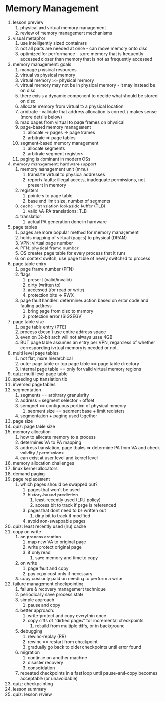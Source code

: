 # Memory Management

1. lesson preview
    1. physical and virtual memory management
    2. review of memory management mechanisms
2. visual metaphor
    1. use intelligently sized containers
    2. not all parts are needed at once - can move memory onto disc
    3. optimized for performance - store memory that is frequently accessed closer than memory that is not as frequently accessed
3. memory management: goals
    1. manage physical resources
    2. virtual vs physical memory
    3. virtual memory >> physical memory
    4. virtual memory may not be in physical memory - it may instead be on disc
    5. there exists a dynamic component to decide what should be stored on disc
    6. allocate memory from virtual to a physical location
    7. arbitrate - validate that address allocation is correct / makes sense (more details below)
    8. map pages from virtual to page frames on physical
    9. page-based memory management
        1. allocate => pages -> page frames
        2. arbitrate => page tables
    10. segment-based memory management
        1. allocate segments
        2. arbitrate segment registers
    11. paging is dominant in modern OSs
4. memory management: hardware support
    1. memory management unit (mmu)
        1. translate virtual to physical addresses
        2. reports faults: illegal access, inadequate permissions, not present in memory
    2. registers
        1. pointers to page table
        2. base and limit size, number of segments
    3. cache - translation lookaside buffer (TLB)
        1. valid VA-PA translations: TLB
    4. translation
        1. actual PA generation done in hardware
5. page tables
    1. pages are more popular method for memory management
    2. holds mapping of virtual (pages) to physical (DRAM)
    3. VPN: virtual page number
    4. PFN: physical frame number
    5. OS creates page table for every process that it runs
    6. on context switch, use page table of newly switched to process
6. page table entry
    1. page frame number (PFN)
    2. flags
        1. present (valid/invalid)
        2. dirty (written to)
        3. accessed (for read or write)
        4. protection bits => RWX
    3. page fault handler: determines action based on error code and fauling address
        1. bring page from disc to memory
        2. protection error (SIGSEGV)
7. page table size
    1. page table entry (PTE)
    2. process doesn't use entire address space
    3. even on 32-bit arch will not always usse 4GB
    4. BUT page table assumes an entry per VPN, regardless of whether corresponding ivrtual memory is needed or not.
8. multi level page tables
    1. not flat, more hierarchical
    2. outer page table or top page table == page table directory
    3. internal page table == only for valid virtual memory regions
9. quiz: multi level page table
10. speeding up translation tlb
11. inversed page tables
12. segmentation
    1. segments == arbitrary granularity
    2. address = segment selector + offset
    3. semgnet == contiguous portion of physical mmeory
        1. segment size == segment base + limit registers
    4. segmentation + paging used together
13. page size
14. quiz: page table size
15. memory allocation
    1. how to allocate memory to a process
    2. determines VA to PA mapping
    3. address translation, page tbales => determine PA from VA and check validity / permissions
    4. can exist at user level and kernel level
16. memory allocation challenges
17. linux kernel allocators
18. demand paging
19. page replacement
    1. which pages should be swapped out?
        1. pages that won't be used
        2. history-based prediction
            1. least-recently used (LRU policy)
            2. access bit to track if page is referenced
        3. pages that dont need to be written out
            1. dirty bit to track if modified
        4. avoid non-swappable pages
20. quiz: least recently used (lru) cache
21. copy on write
    1. on process creation
        1. map new VA to original page
        2. write protect original page
        3. if only read
            1. save memory and time to copy
    1. on write
        1. page fault and copy
        2. pay copy cost only if necessary
    1. copy cost only paid on needing to perform a write
22. failure management checkpointing
    1. failure & recovery management technique
    2. periodically save process state
    3. simple approach
        1. pause and copy
    4. better approach:
        1. write-protect and copy everythin once
        2. copy diffs of "dirtied pages" for incremental checkpoints
            1. rebuild from multiple diffs, or in background
    5. debugging
        1. rewind-replay (RR)
        2. rewind == restart from checkpoint
        3. gradually go back to older checkpoints until error found
    6. migration
        1. continue on another machine
        2. disaster recovery
        3. consolidation
    7. repeated checkpoints in a fast loop until pause-and-copy becomes acceptable (or unavoidable)
23. quiz: checkpointing
24. lesson summary
25. quiz: lesson review
